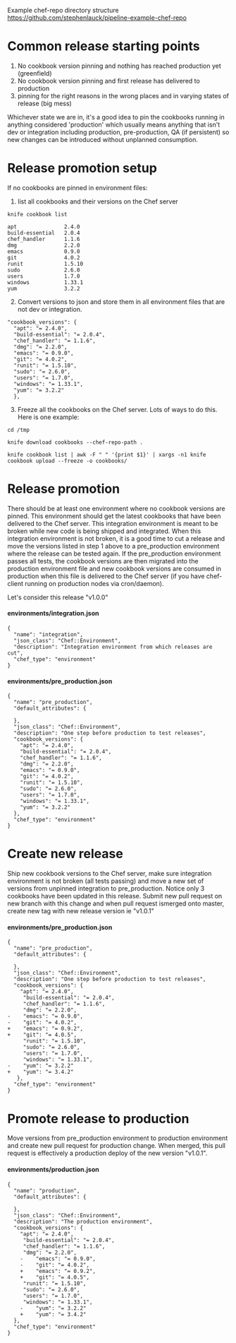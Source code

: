 Example chef-repo directory structure https://github.com/stephenlauck/pipeline-example-chef-repo

# Common release starting points

1. No cookbook version pinning and nothing has reached production yet (greenfield)
2. No cookbook version pinning and first release has delivered to production
3. pinning for the right reasons in the wrong places and in varying states of release (big mess)

Whichever state we are in, it's a good idea to pin the cookbooks running in anything considered 'production' which usually means anything that isn't dev or integration including production, pre-production, QA (if persistent) so new changes can be introduced without unplanned consumption.

# Release promotion setup

If no cookbooks are pinned in environment files:

 1. list all cookbooks and their versions on the Chef server

 `knife cookbook list`

 ```
apt               2.4.0
build-essential   2.0.4
chef_handler      1.1.6
dmg               2.2.0
emacs             0.9.0
git               4.0.2
runit             1.5.10
sudo              2.6.0
users             1.7.0
windows           1.33.1
yum               3.2.2
```

 2. Convert versions to json and store them in all environment files that are not dev or integration.

```
"cookbook_versions": {
  "apt": "= 2.4.0",
  "build-essential": "= 2.0.4",
  "chef_handler": "= 1.1.6",
  "dmg": "= 2.2.0",
  "emacs": "= 0.9.0",
  "git": "= 4.0.2",
  "runit": "= 1.5.10",
  "sudo": "= 2.6.0",
  "users": "= 1.7.0",
  "windows": "= 1.33.1",
  "yum": "= 3.2.2"
  },
```
3. Freeze all the cookbooks on the Chef server. Lots of ways to do this. Here is one example:

`cd /tmp`

`knife download cookbooks --chef-repo-path .`

`knife cookbook list | awk -F " " '{print $1}' | xargs -n1 knife cookbook upload --freeze -o cookbooks/`

# Release promotion

There should be at least one environment where no cookbook versions are pinned. This environment should get the latest cookbooks that have been delivered to the Chef server. This integration environment is meant to be broken while new code is being shipped and integrated. When this integration environment is not broken, it is a good time to cut a release and move the versions listed in step 1 above to a pre_production environment where the release can be tested again. If the pre_production environment passes all tests, the cookbook versions are then migrated into the production environment file and new cookbook versions are consumed in production when this file is delivered to the Chef server (if you have chef-client running on production nodes via cron/daemon).

Let's consider this release "v1.0.0"

#### environments/integration.json
```
{
  "name": "integration",
  "json_class": "Chef::Environment",
  "description": "Integration environment from which releases are cut",
  "chef_type": "environment"
}
```

#### environments/pre_production.json
```
{
  "name": "pre_production",
  "default_attributes": {

  },
  "json_class": "Chef::Environment",
  "description": "One step before production to test releases",
  "cookbook_versions": {
    "apt": "= 2.4.0",
    "build-essential": "= 2.0.4",
    "chef_handler": "= 1.1.6",
    "dmg": "= 2.2.0",
    "emacs": "= 0.9.0",
    "git": "= 4.0.2",
    "runit": "= 1.5.10",
    "sudo": "= 2.6.0",
    "users": "= 1.7.0",
    "windows": "= 1.33.1",
    "yum": "= 3.2.2"
  },
  "chef_type": "environment"
}
```

# Create new release
Ship new cookbook versions to the Chef server, make sure integration environment is not broken (all tests passing) and move a new set of versions from unpinned integration to pre_production. Notice only 3 cookbooks have been updated in this release. Submit new pull request on new branch with this change and when pull request ismerged onto master, create new tag with new release version ie "v1.0.1"

#### environments/pre_production.json
```
{
  "name": "pre_production",
  "default_attributes": {

  },
  "json_class": "Chef::Environment",
  "description": "One step before production to test releases",
  "cookbook_versions": {
    "apt": "= 2.4.0",
     "build-essential": "= 2.0.4",
     "chef_handler": "= 1.1.6",
     "dmg": "= 2.2.0",
-    "emacs": "= 0.9.0",
-    "git": "= 4.0.2",
+    "emacs": "= 0.9.2",
+    "git": "= 4.0.5",
     "runit": "= 1.5.10",
     "sudo": "= 2.6.0",
     "users": "= 1.7.0",
     "windows": "= 1.33.1",
-    "yum": "= 3.2.2"
+    "yum": "= 3.4.2"
   },
  "chef_type": "environment"
}
```

# Promote release to production
Move versions from pre_production environment to production environment and create new pull request for production change. When merged, this pull request is effectively a production deploy of the new version "v1.0.1".

#### environments/production.json
```
{
  "name": "production",
  "default_attributes": {

  },
  "json_class": "Chef::Environment",
  "description": "The production environment",
  "cookbook_versions": {
    "apt": "= 2.4.0",
     "build-essential": "= 2.0.4",
     "chef_handler": "= 1.1.6",
     "dmg": "= 2.2.0",
    -    "emacs": "= 0.9.0",
    -    "git": "= 4.0.2",
    +    "emacs": "= 0.9.2",
    +    "git": "= 4.0.5",
     "runit": "= 1.5.10",
     "sudo": "= 2.6.0",
     "users": "= 1.7.0",
     "windows": "= 1.33.1",
    -    "yum": "= 3.2.2"
    +    "yum": "= 3.4.2"
  },
  "chef_type": "environment"
}
```
